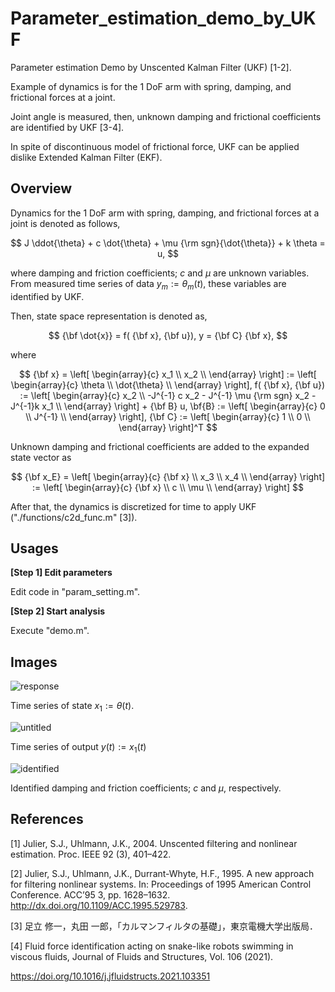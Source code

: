 # Parameter_estimation_demo_by_UKF
Parameter estimation Demo by Unscented Kalman Filter (UKF) [1-2].

Example of dynamics is for the 1 DoF arm with spring, damping, and frictional forces at a joint.

Joint angle is measured, then, unknown damping and frictional coefficients are identified by UKF [3-4].

In spite of discontinuous model of frictional force, UKF can be applied dislike Extended Kalman Filter (EKF). 

## Overview

Dynamics for the 1 DoF arm with spring, damping, and frictional forces at a joint is denoted as follows,

$$
J \ddot{\theta} + c \dot{\theta} + \mu {\rm sgn}{\dot{\theta}} + k \theta = u,
$$

where damping and friction coefficients; $c$ and $\mu$ are unknown variables.
From measured time series of data $y_m := \theta_m(t)$, these variables are identified by UKF.

Then, state space representation is denoted as,

$$
{\bf \dot{x}} = f( {\bf x}, {\bf u}),
y = {\bf C} {\bf x},
$$

where

$$
{\bf x} =
\left[
\begin{array}{c}
x_1 \\
x_2 \\
\end{array}
\right] :=
\left[
\begin{array}{c}
\theta \\
\dot{\theta} \\
\end{array}
\right], 
f( {\bf x}, {\bf u}) :=
\left[
\begin{array}{c}
x_2 \\
-J^{-1} c x_2 - J^{-1} \mu {\rm sgn} x_2 - J^{-1}k x_1 \\
\end{array}
\right] + {\bf B} u,
\bf{B} := 
\left[
\begin{array}{c}
0 \\
J^{-1} \\
\end{array}
\right],
{\bf C} := 
\left[
\begin{array}{c}
1 \\
0 \\
\end{array}
\right]^T
$$

Unknown damping and frictional coefficients are added to the expanded state vector as

$$
{\bf x_E} =
\left[
\begin{array}{c}
{\bf x} \\
x_3 \\
x_4 \\
\end{array}
\right] :=
\left[
\begin{array}{c}
{\bf x} \\
c \\
\mu \\
\end{array}
\right]
$$

After that, the dynamics is discretized for time to apply UKF ("./functions/c2d_func.m" [3]).


## Usages

__[Step 1] Edit parameters__

Edit code in "param_setting.m".

__[Step 2] Start analysis__

Execute "demo.m". 


## Images

![response](https://user-images.githubusercontent.com/114337358/193397387-294ff43d-8803-481f-b96c-6bae43ab9b28.png)

Time series of state $x_1 := \theta (t)$.


![untitled](https://user-images.githubusercontent.com/114337358/193397522-72f5e6e8-20ad-4821-932b-a2290c713a68.png)

Time series of output $y(t) := x_1(t)$

![identified](https://user-images.githubusercontent.com/114337358/193397390-ce971b27-1378-4827-be87-016376857eca.png)

Identified damping and friction coefficients; $c$ and $\mu$, respectively.



## References

[1] Julier, S.J., Uhlmann, J.K., 2004. Unscented filtering and nonlinear estimation. Proc. IEEE 92 (3), 401–422.

[2] Julier, S.J., Uhlmann, J.K., Durrant-Whyte, H.F., 1995. A new approach for filtering nonlinear systems. In: Proceedings of 1995 American Control
Conference. ACC’95 3, pp. 1628–1632. http://dx.doi.org/10.1109/ACC.1995.529783.

[3] 足立 修一，丸田 一郎，「カルマンフィルタの基礎」，東京電機大学出版局．

[4] Fluid force identification acting on snake-like robots swimming in viscous fluids, Journal of Fluids and Structures, Vol. 106 (2021).

https://doi.org/10.1016/j.jfluidstructs.2021.103351
